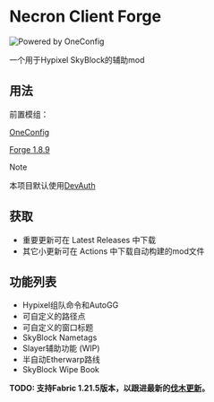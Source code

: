 # Necron Client Forge

![Powered by OneConfig](https://polyfrost.org/media/branding/badges/badge_1.svg)

一个用于Hypixel SkyBlock的辅助mod

## 用法

前置模组：

[OneConfig](https://polyfrost.org/projects/oneconfig/)

[Forge 1.8.9](https://files.minecraftforge.net/net/minecraftforge/forge/index_1.8.9.html)

> [!NOTE]
> 本项目默认使用[DevAuth](https://github.com/DJtheRedstoner/DevAuth)

## 获取

- 重要更新可在 Latest Releases 中下载
- 其它小更新可在 Actions 中下载自动构建的mod文件

## 功能列表

- Hypixel组队命令和AutoGG
- 可自定义的路径点
- 可自定义的窗口标题
- SkyBlock Nametags
- Slayer辅助功能 (WIP)
- 半自动Etherwarp路线
- SkyBlock Wipe Book

**TODO: 支持Fabric 1.21.5版本，以跟进最新的[伐木更新](https://hypixel.net/threads/hypixel-skyblock-0-23-the-foraging-update.5921261/)。**
